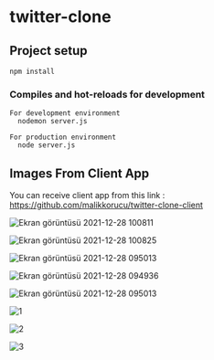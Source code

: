 # twitter-clone

## Project setup
```
npm install
```

### Compiles and hot-reloads for development
```
For development environment
  nodemon server.js
  
For production environment
  node server.js
```

## Images From Client App

You can receive client app from this link : https://github.com/malikkorucu/twitter-clone-client

![Ekran görüntüsü 2021-12-28 100811](https://user-images.githubusercontent.com/58563002/147538535-21fc9d07-958d-4807-b826-bab6455653a5.png)

![Ekran görüntüsü 2021-12-28 100825](https://user-images.githubusercontent.com/58563002/147538541-ce3cba44-b3b5-46ca-a450-e7dae44bba55.png)

![Ekran görüntüsü 2021-12-28 095013](https://user-images.githubusercontent.com/58563002/147538648-52606eb1-397d-457d-b033-ecc699e94298.png)

![Ekran görüntüsü 2021-12-28 094936](https://user-images.githubusercontent.com/58563002/147538701-3ee1d5f6-65c9-43ba-97c8-08a3bd04a255.png)

![Ekran görüntüsü 2021-12-28 095013](https://user-images.githubusercontent.com/58563002/147538712-70c82b32-ecad-4558-b1b5-0bddb43ce75c.png)



![1](https://user-images.githubusercontent.com/58563002/147538579-25179b11-cae0-4406-8107-626cae58d8f2.gif)

![2](https://user-images.githubusercontent.com/58563002/147538582-10c11f21-56fa-4f0c-9cca-c18bdb7780ec.gif)

![3](https://user-images.githubusercontent.com/58563002/147538588-6786dfc4-1db0-4d45-a22a-949eb5981754.gif)

